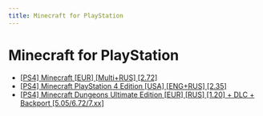 ```yaml
---
title: Minecraft for PlayStation
---
```


# Minecraft for PlayStation

* [[PS4] Minecraft [EUR] [Multi+RUS] [2.72]](https://rutracker.org/forum/viewtopic.php?t=6460525)
* [[PS4] Minecraft PlayStation 4 Edition [USA] [ENG+RUS] [2.35]](https://rutracker.org/forum/viewtopic.php?t=6250015)
* [[PS4] Minecraft Dungeons Ultimate Edition [EUR] [RUS] [1.20] + DLC + Backport [5.05/6.72/7.xx]](https://rutracker.org/forum/viewtopic.php?t=6155470)